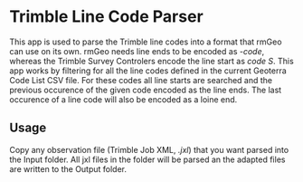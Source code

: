 # Trimble Line Code Parser

This app is used to parse the Trimble line codes into a format that rmGeo can use on its own. rmGeo needs line ends to be encoded as _-code_, whereas the Trimble Survey Controlers encode the line start as _code S_.
This app works by filtering for all the line codes defined in the current Geoterra Code List CSV file. For these codes all line starts are searched and the previous occurence of the given code encoded as the line ends. The last occurence of a line code will also be encoded as a loine end.

## Usage
Copy any observation file (Trimble Job XML, _.jxl_) that you want parsed into the Input folder. All jxl files in the folder will be parsed an the adapted files are written to the Output folder.
